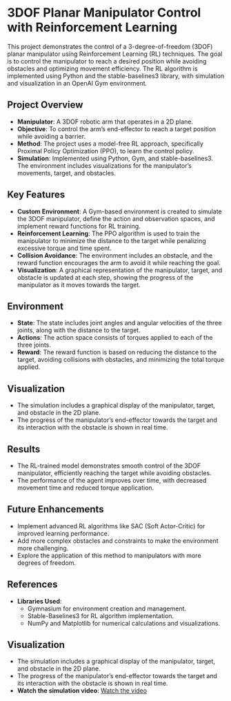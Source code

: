 # 3DOF Planar Manipulator Control with Reinforcement Learning

This project demonstrates the control of a 3-degree-of-freedom (3DOF) planar manipulator using Reinforcement Learning (RL) techniques. The goal is to control the manipulator to reach a desired position while avoiding obstacles and optimizing movement efficiency. The RL algorithm is implemented using Python and the stable-baselines3 library, with simulation and visualization in an OpenAI Gym environment.

## Project Overview

- **Manipulator**: A 3DOF robotic arm that operates in a 2D plane.
- **Objective**: To control the arm’s end-effector to reach a target position while avoiding a barrier.
- **Method**: The project uses a model-free RL approach, specifically Proximal Policy Optimization (PPO), to learn the control policy.
- **Simulation**: Implemented using Python, Gym, and stable-baselines3. The environment includes visualizations for the manipulator’s movements, target, and obstacles.

## Key Features

- **Custom Environment**: A Gym-based environment is created to simulate the 3DOF manipulator, define the action and observation spaces, and implement reward functions for RL training.
- **Reinforcement Learning**: The PPO algorithm is used to train the manipulator to minimize the distance to the target while penalizing excessive torque and time spent.
- **Collision Avoidance**: The environment includes an obstacle, and the reward function encourages the arm to avoid it while reaching the goal.
- **Visualization**: A graphical representation of the manipulator, target, and obstacle is updated at each step, showing the progress of the manipulator as it moves towards the target.



## Environment

- **State**: The state includes joint angles and angular velocities of the three joints, along with the distance to the target.
- **Actions**: The action space consists of torques applied to each of the three joints.
- **Reward**: The reward function is based on reducing the distance to the target, avoiding collisions with obstacles, and minimizing the total torque applied.

## Visualization

- The simulation includes a graphical display of the manipulator, target, and obstacle in the 2D plane.
- The progress of the manipulator’s end-effector towards the target and its interaction with the obstacle is shown in real time.

## Results

- The RL-trained model demonstrates smooth control of the 3DOF manipulator, efficiently reaching the target while avoiding obstacles.
- The performance of the agent improves over time, with decreased movement time and reduced torque application.

## Future Enhancements

- Implement advanced RL algorithms like SAC (Soft Actor-Critic) for improved learning performance.
- Add more complex obstacles and constraints to make the environment more challenging.
- Explore the application of this method to manipulators with more degrees of freedom.

## References

- **Libraries Used**:
  - Gymnasium for environment creation and management.
  - Stable-Baselines3 for RL algorithm implementation.
  - NumPy and Matplotlib for numerical calculations and visualizations.


## Visualization

- The simulation includes a graphical display of the manipulator, target, and obstacle in the 2D plane.
- The progress of the manipulator’s end-effector towards the target and its interaction with the obstacle is shown in real time.
- **Watch the simulation video**: [Watch the video](https://github.com/dorsa-rh/3DOF-Planar-Manipulator-RL-Control/blob/main/Recording%202024-07-10%20143416.mp4)
  
